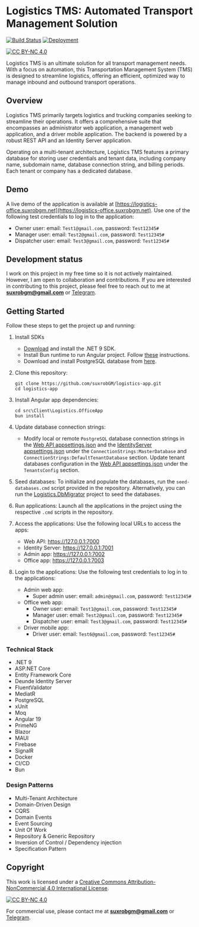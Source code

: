 # Logistics TMS: Automated Transport Management Solution

[![Build Status](https://github.com/suxrobgm/logistics-app/actions/workflows/build.yml/badge.svg)](https://github.com/suxrobgm/logistics-app/actions/workflows/build.yml)
[![Deployment](https://github.com/suxrobgm/logistics-app/actions/workflows/deploy-ssh.yml/badge.svg)](https://github.com/suxrobgm/logistics-app/actions/workflows/deploy-ssh.yml)

[![CC BY-NC 4.0][cc-by-nc-shield]][cc-by-nc]

[cc-by-nc]: https://creativecommons.org/licenses/by-nc/4.0/
[cc-by-nc-image]: https://licensebuttons.net/l/by-nc/4.0/88x31.png
[cc-by-nc-shield]: https://img.shields.io/badge/License-CC%20BY--NC%204.0-lightgrey.svg

Logistics TMS is an ultimate solution for all transport management needs. With a focus on automation, this Transportation Management System (TMS) is designed to streamline logistics, offering an efficient, optimized way to manage inbound and outbound transport operations.

## Overview

Logistics TMS primarily targets logistics and trucking companies seeking to streamline their operations. It offers a comprehensive suite that encompasses an administrator web application, a management web application, and a driver mobile application. The backend is powered by a robust REST API and an Identity Server application.

Operating on a multi-tenant architecture, Logistics TMS features a primary database for storing user credentials and tenant data, including company name, subdomain name, database connection string, and billing periods. Each tenant or company has a dedicated database.

## Demo

A live demo of the application is available at [https://logistics-office.suxrobgm.net](https://logistics-office.suxrobgm.net). Use one of the following test credentials to log in to the application:

- Owner user: email: `Test1@gmail.com`, password: `Test12345#`
- Manager user: email: `Test2@gmail.com`, password: `Test12345#`
- Dispatcher user: email: `Test3@gmail.com`, password: `Test12345#`

## Development status

I work on this project in my free time so it is not actively maintained. However, I am open to collaboration and contributions. If you are interested in contributing to this project, please feel free to reach out to me at **<suxrobgm@gmail.com>** or [Telegram](https://t.me/suxrobgm).

## Getting Started

Follow these steps to get the project up and running:

1. Install SDKs

   - [Download](https://dotnet.microsoft.com/en-us/download/dotnet/9.0) and install the .NET 9 SDK.
   - Install Bun runtime to run Angular project. Follow [these](https://bun.sh/docs/installation) instructions.
   - Download and install PostgreSQL database from [here](https://www.postgresql.org/download/).

2. Clone this repository:

   ```
   git clone https://github.com/suxrobGM/logistics-app.git
   cd logistics-app
   ```

3. Install Angular app dependencies:

   ```
   cd src\Client\Logistics.OfficeApp
   bun install
   ```

4. Update database connection strings:
   - Modify local or remote `PostgreSQL` database connection strings in the [Web API appsettings.json](./src/Presentation/Logistics.API/appsettings.json) and the [IdentityServer appsettings.json](./src/Presentation/Logistics.IdentityServer/appsettings.json) under the `ConnectionStrings:MasterDatabase` and `ConnectionStrings:DefaultTenantDatabase` section. Update tenant databases configuration in the [Web API appsettings.json](./src/Presentation/Logistics.API/appsettings.json) under the `TenantsConfig` section.

5. Seed databases:
   To initialize and populate the databases, run the `seed-databases.cmd` script provided in the repository.
   Alternatively, you can run the [Logistics.DbMigrator](./src/Presentation/Logistics.DbMigrator) project to seed the databases.

6. Run applications:
   Launch all the applications in the project using the respective `.cmd` scripts in the repository.

7. Access the applications:
   Use the following local URLs to access the apps:

   - Web API: <https://127.0.0.1:7000>
   - Identity Server: <https://127.0.0.1:7001>
   - Admin app: <https://127.0.0.1:7002>
   - Office app: <https://127.0.0.1:7003>

8. Login to the applications:
   Use the following test credentials to log in to the applications:
   - Admin web app:
     - Super admin user: email: `admin@gmail.com`, password: `Test12345#`
   - Office web app:
     - Owner user: email: `Test1@gmail.com`, password: `Test12345#`
     - Manager user: email: `Test2@gmail.com`, password: `Test12345#`
     - Dispatcher user: email: `Test3@gmail.com`, password: `Test12345#`
   - Driver mobile app:
     - Driver user: email: `Test6@gmail.com`, password: `Test12345#`

### Technical Stack

- .NET 9
- ASP.NET Core
- Entity Framework Core
- Deunde Identity Server
- FluentValidator
- MediatR
- PostgreSQL
- xUnit
- Moq
- Angular 19
- PrimeNG
- Blazor
- MAUI
- Firebase
- SignalR
- Docker
- CI/CD
- Bun

### Design Patterns

- Multi-Tenant Architecture
- Domain-Driven Design
- CQRS
- Domain Events
- Event Sourcing
- Unit Of Work
- Repository & Generic Repository
- Inversion of Control / Dependency injection
- Specification Pattern

## Copyright

This work is licensed under a
[Creative Commons Attribution-NonCommercial 4.0 International License][cc-by-nc].

[![CC BY-NC 4.0][cc-by-nc-image]][cc-by-nc]

For commercial use, please contact me at **<suxrobgm@gmail.com>** or [Telegram](https://t.me/suxrobgm).

<!-- ## Office Web App Preview

Here is a sneak peek into the Office Application:

![Office App](./docs/office_app_1.jpg?raw=true)
![Office App](./docs/office_app_2.jpg?raw=true)
![Office App](./docs/office_app_3.jpg?raw=true)
![Office App](./docs/office_app_4.jpg?raw=true)
![Office App](./docs/office_app_5.jpg?raw=true)
![Office App](./docs/office_app_6.jpg?raw=true)
![Office App](./docs/office_app_7.jpg?raw=true)
![Office App](./docs/office_app_8.jpg?raw=true)
![Office App](./docs/office_app_9.jpg?raw=true)

## Driver Mobile App Preview

![Driver App](./docs/driver_app_1.jpg?raw=true)
![Driver App](./docs/driver_app_2.jpg?raw=true)
![Driver App](./docs/driver_app_3.jpg?raw=true)
![Driver App](./docs/driver_app_4.jpg?raw=true)
![Driver App](./docs/driver_app_5.jpg?raw=true)
![Driver App](./docs/driver_app_6.jpg?raw=true)
![Driver App](./docs/driver_app_7.jpg?raw=true) -->

